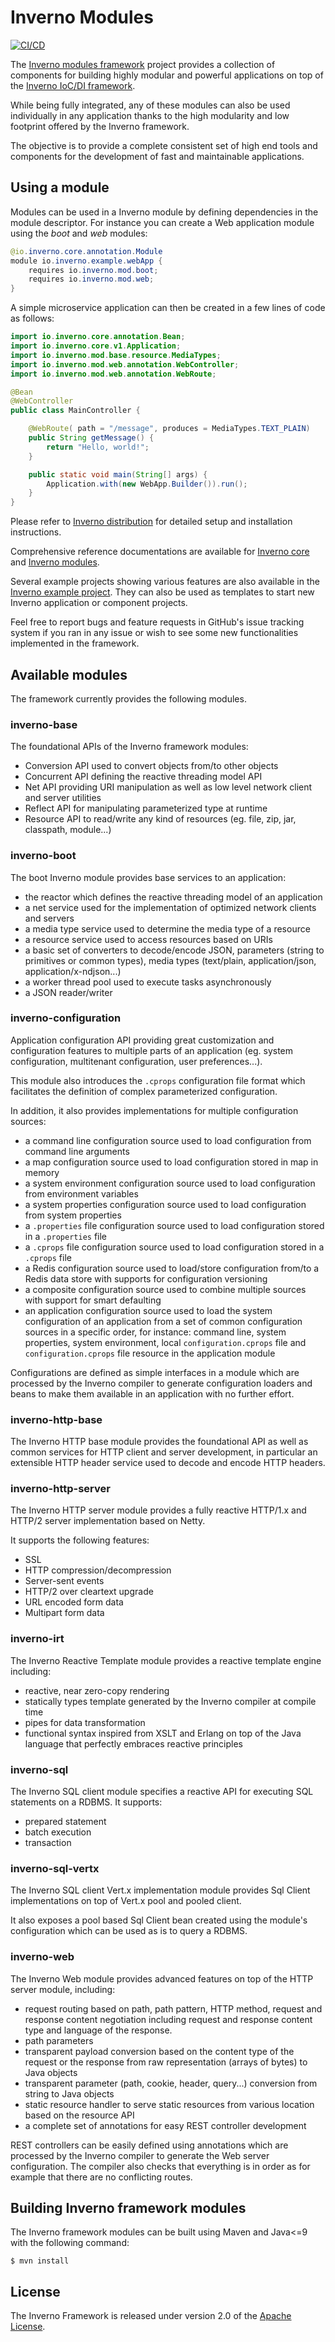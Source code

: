 [inverno-io]: https://www.inverno.io
[inverno-dist-root]: https://github.com/inverno-io/inverno-dist
[inverno-core-root]: https://github.com/inverno-io/inverno-core
[inverno-core-root-doc]: https://github.com/inverno-io/inverno-core/tree/master/doc/reference-guide.md
[inverno-mods-root-doc]: https://github.com/inverno-io/inverno-mods/tree/master/doc/reference-guide.md
[inverno-examples-root]: https://github.com/inverno-io/inverno-examples

[apache-license]: https://www.apache.org/licenses/LICENSE-2.0

# Inverno Modules

[![CI/CD](https://github.com/inverno-io/inverno-mods/actions/workflows/maven.yml/badge.svg)](https://github.com/inverno-io/inverno-mods/actions/workflows/maven.yml)

The [Inverno modules framework][inverno-io] project provides a collection of components for building highly modular and powerful applications on top of the [Inverno IoC/DI framework][inverno-core-root].

While being fully integrated, any of these modules can also be used individually in any application thanks to the high modularity and low footprint offered by the Inverno framework.

The objective is to provide a complete consistent set of high end tools and components for the development of fast and maintainable applications.

## Using a module

Modules can be used in a Inverno module by defining dependencies in the module descriptor. For instance you can create a Web application module using the *boot* and *web* modules:

```java
@io.inverno.core.annotation.Module
module io.inverno.example.webApp {
    requires io.inverno.mod.boot;
    requires io.inverno.mod.web;
}
```

A simple microservice application can then be created in a few lines of code as follows:

```java
import io.inverno.core.annotation.Bean;
import io.inverno.core.v1.Application;
import io.inverno.mod.base.resource.MediaTypes;
import io.inverno.mod.web.annotation.WebController;
import io.inverno.mod.web.annotation.WebRoute;

@Bean
@WebController
public class MainController {

    @WebRoute( path = "/message", produces = MediaTypes.TEXT_PLAIN)
    public String getMessage() {
        return "Hello, world!";
    }

    public static void main(String[] args) {
        Application.with(new WebApp.Builder()).run();
    }
}
```

Please refer to [Inverno distribution][inverno-dist-root] for detailed setup and installation instructions. 

Comprehensive reference documentations are available for [Inverno core][inverno-core-root-doc] and [Inverno modules][inverno-mods-root-doc].

Several example projects showing various features are also available in the [Inverno example project][inverno-examples-root]. They can also be used as templates to start new Inverno application or component projects.

Feel free to report bugs and feature requests in GitHub's issue tracking system if you ran in any issue or wish to see some new functionalities implemented in the framework.

## Available modules

The framework currently provides the following modules.

### inverno-base

The foundational APIs of the Inverno framework modules:

- Conversion API used to convert objects from/to other objects
- Concurrent API defining the reactive threading model API
- Net API providing URI manipulation as well as low level network client and server utilities
- Reflect API for manipulating parameterized type at runtime
- Resource API to read/write any kind of resources (eg. file, zip, jar, classpath, module...)

### inverno-boot

The boot Inverno module provides base services to an application:

- the reactor which defines the reactive threading model of an application
- a net service used for the implementation of optimized network clients and servers
- a media type service used to determine the media type of a resource
- a resource service used to access resources based on URIs
- a basic set of converters to decode/encode JSON, parameters (string to primitives or common types), media types (text/plain, application/json, application/x-ndjson...)
- a worker thread pool used to execute tasks asynchronously
- a JSON reader/writer

### inverno-configuration

Application configuration API providing great customization and configuration features to multiple parts of an application (eg. system configuration, multitenant configuration, user preferences...).

This module also introduces the `.cprops` configuration file format which facilitates the definition of complex parameterized configuration.

In addition, it also provides implementations for multiple configuration sources:

- a command line configuration source used to load configuration from command line arguments
- a map configuration source used to load configuration stored in map in memory
- a system environment configuration source used to load configuration from environment variables
- a system properties configuration source used to load configuration from system properties
- a `.properties` file configuration source used to load configuration stored in a `.properties` file
- a `.cprops` file configuration source used to load configuration stored in a `.cprops` file
- a Redis configuration source used to load/store configuration from/to a Redis data store with supports for configuration versioning
- a composite configuration source used to combine multiple sources with support for smart defaulting
- an application configuration source used to load the system configuration of an application from a set of common configuration sources in a specific order, for instance: command line, system properties, system environment, local `configuration.cprops` file and `configuration.cprops` file resource in the application module

Configurations are defined as simple interfaces in a module which are processed by the Inverno compiler to generate configuration loaders and beans to make them available in an application with no further effort.

### inverno-http-base

The Inverno HTTP base module provides the foundational API as well as common services for HTTP client and server development, in particular an extensible HTTP header service used to decode and encode HTTP headers.

### inverno-http-server

The Inverno HTTP server module provides a fully reactive HTTP/1.x and HTTP/2 server implementation based on Netty. 

It supports the following features:

- SSL
- HTTP compression/decompression
- Server-sent events
- HTTP/2 over cleartext upgrade
- URL encoded form data
- Multipart form data

### inverno-irt

The Inverno Reactive Template module provides a reactive template engine including:

- reactive, near zero-copy rendering
- statically types template generated by the Inverno compiler at compile time
- pipes for data transformation
- functional syntax inspired from XSLT and Erlang on top of the Java language that perfectly embraces reactive principles

### inverno-sql

The Inverno SQL client module specifies a reactive API for executing SQL statements on a RDBMS. It supports:

- prepared statement
- batch execution
- transaction

### inverno-sql-vertx

The Inverno SQL client Vert.x implementation module provides Sql Client implementations on top of Vert.x pool and pooled client.

It also exposes a pool based Sql Client bean created using the module's configuration which can be used as is to query a RDBMS.

### inverno-web

The Inverno Web module provides advanced features on top of the HTTP server module, including:

- request routing based on path, path pattern, HTTP method, request and response content negotiation including request and response content type and language of the response.
- path parameters
- transparent payload conversion based on the content type of the request or the response from raw representation (arrays of bytes) to Java objects 
- transparent parameter (path, cookie, header, query...) conversion from string to Java objects
- static resource handler to serve static resources from various location based on the resource API
- a complete set of annotations for easy REST controller development

REST controllers can be easily defined using annotations which are processed by the Inverno compiler to generate the Web server configuration. The compiler also checks that everything is in order as for example that there are no conflicting routes.

## Building Inverno framework modules

The Inverno framework modules can be built using Maven and Java<=9 with the following command:

```plaintext
$ mvn install
```

## License

The Inverno Framework is released under version 2.0 of the [Apache License][apache-license].

